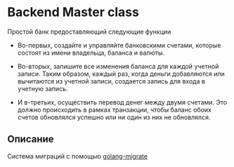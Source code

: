 # Backend Master class

Простой банк предоставляющий следующие функции

- Во-первых, создайте и управляйте банковскими счетами, которые состоят из имени владельца, баланса и валюты.

- Во-вторых, запишите все изменения баланса для каждой учетной записи. Таким образом, каждый раз, когда деньги добавляются или вычитаются из учетной записи, создается запись для входа в учетную запись.

- И в-третьих, осуществить перевод денег между двумя счетами. Это должно происходить в рамках транзакции, чтобы баланс обоих счетов обновлялся успешно или ни один из них не обновлялся.

## Описание

Система миграций с помощью [golang-migrate](https://github.com/golang-migrate/migrate/tree/master/cmd/migrate)

